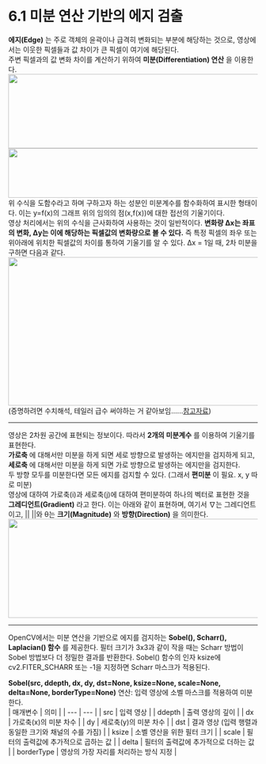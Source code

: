 # 6.1 미분 연산 기반의 에지 검출
**에지(Edge)** 는 주로 객체의 윤곽이나 급격히 변화되는 부분에 해당하는 것으로, 영상에서는 이웃한 픽셀들과 값 차이가 큰 픽셀이 여기에 해당된다.                  
주변 픽셀과의 값 변화 차이를 계산하기 위하여 **미분(Differentiation) 연산** 을 이용한다.                
<img src="https://user-images.githubusercontent.com/81175672/180767846-b7f8be54-d281-488c-91b2-f8c7ed4bf929.JPG"  width="700" height="150"/>         
<img src="https://user-images.githubusercontent.com/81175672/180775609-ac7928ba-fbd4-4106-892b-4ad7bc1f5af6.JPG"  width="900" height="100"/>   
위 수식을 도함수라고 하며 구하고자 하는 성분인 미분계수를 함수화하여 표시한 형태이다. 이는 y=f(x)의 그래프 위의 임의의 점(x,f(x))에 대한 접선의 기울기이다.        
영상 처리에서는 위의 수식을 근사화하여 사용하는 것이 일반적이다. **변화량 Δx는 좌표의 변화, Δy는 이에 해당하는 픽셀값의 변화량으로 볼 수 있다.**  즉 특정 픽셀의 좌우 또는 위아래에 위치한 픽셀값의 차이를 통하여 기울기를 알 수 있다. Δx = 1일 때, 2차 미분을 구하면 다음과 같다.
<img src="https://user-images.githubusercontent.com/81175672/180777465-3f41e9ee-7231-4edc-ac17-eecefc27c152.JPG"  width="1000" height="300"/>                
(증명하려면 수치해석, 테일러 급수 써야하는 거 같아보임......[참고자료](https://m.blog.naver.com/PostView.naver?isHttpsRedirect=true&blogId=y244&logNo=221067641890))       
***
영상은 2차원 공간에 표현되는 정보이다. 따라서 **2개의 미분계수** 를 이용하여 기울기를 표현한다.                         
**가로축** 에 대해서만 미분을 하게 되면 세로 방향으로 발생하는 에지만을 검지하게 되고,                       
**세로축** 에 대해서만 미분을 하게 되면 가로 방향으로 발생하는 에지만을 검지한다.                
두 방향 모두를 미분한다면 모든 에지를 검지할 수 있다. (그래서 **편미분** 이 필요. x, y 따로 미분)                      
영상에 대하여 가로축(i)과 세로축(j)에 대하여 편미분하여 하나의 벡터로 표현한 것을 **그레디언트(Gradient)** 라고 한다. 이는 아래와 같이 표현하며, 여기서 ∇는 그레디언트이고,
||  ||와 θ는 **크기(Magnitude)** 와 **방향(Direction)** 을 의미한다.
<img src="https://user-images.githubusercontent.com/81175672/180808403-ce254472-b4e0-437d-bd3b-7b8d7e5afce6.JPG"  width="900" height="200"/>   
***
OpenCV에서는 미분 연산을 기반으로 에지를 검지하는 **Sobel(), Scharr(), Laplacian() 함수** 를 제공한다. 필터 크기가 3x3과 같이 작을 때는 Scharr 방법이 Sobel 방법보다 더 정밀한 
결과를 반환한다. Sobel() 함수의 인자 ksize에 cv2.FITER_SCHARR 또는 -1을 지정하면 Scharr 마스크가 적용된다.                

**Sobel(src, ddepth, dx, dy, dst=None, ksize=None, scale=None, delta=None, borderType=None)**
연산: 입력 영상에 소벨 마스크를 적용하여 미분한다.                
| 매개변수 | 의미 |
| --- | --- |
| src | 입력 영상 |
| ddepth | 출력 영상의 깊이 |
| dx | 가로축(x)의 미분 차수 |
| dy | 세로축(y)의 미분 차수 |
| dst | 결과 영상 (입력 행렬과 동일한 크기와 채널의 수를 가짐) |
| ksize | 소벨 영산을 위한 필터 크기 |
| scale | 필터의 출력값에 추가적으로 곱하는 값 |
| delta | 필터의 출력값에 추가적으로 더하는 값 |
| borderType | 영상의 가장 자리를 처리하는 방식 지정 |
